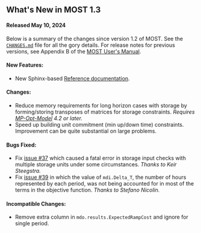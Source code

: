 What's New in MOST 1.3
----------------------

#### Released May 10, 2024

Below is a summary of the changes since version 1.2 of MOST. See the
[`CHANGES.md`][1] file for all the gory details. For release notes for
previous versions, see Appendix B of the [MOST User's Manual][2].

#### New Features:
  - New Sphinx-based [Reference documentation][3].

#### Changes:
  - Reduce memory requirements for long horizon cases with storage by
    forming/storing transposes of matrices for storage constraints.
    *Requires [MP-Opt-Model][4] 4.2 or later.*
  - Speed up building unit commitment (min up/down time) constraints.
    Improvement can be quite substantial on large problems.

#### Bugs Fixed:
  - Fix [issue #37][5] which caused a fatal error in storage input
    checks with multiple storage units under some circumstances.
    *Thanks to Keir Steegstra.*
  - Fix [issue #39][6] in which the value of `mdi.Delta_T`, the number
    of hours represented by each period, was not being accounted for in
    most of the terms in the objective function.
    *Thanks to Stefano Nicolin.*

#### Incompatible Changes:
  - Remove extra column in `mdo.results.ExpectedRampCost` and ignore for
    single period.


[1]: ../../CHANGES.md
[2]: ../MOST-manual.pdf
[3]: https://matpower.org/doc/most/
[4]: https://github.com/MATPOWER/mp-opt-model/
[5]: https://github.com/MATPOWER/most/issues/37
[6]: https://github.com/MATPOWER/most/issues/39
